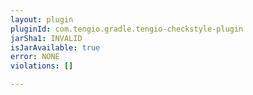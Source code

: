 ```yaml
---
layout: plugin
pluginId: com.tengio.gradle.tengio-checkstyle-plugin
jarSha1: INVALID
isJarAvailable: true
error: NONE
violations: []

---
```

